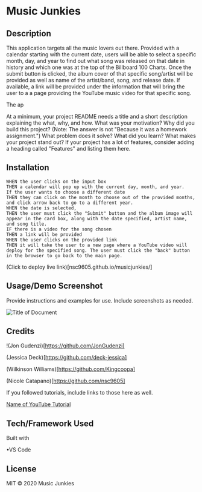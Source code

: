 # Music Junkies

## Description 

This application targets all the music lovers out there. Provided with a calendar starting with the current date, users will be able to select a specific month, day, and year to find out what song was released on that date in history and which one was at the top of the Billboard 100 Charts. Once the submit button is clicked, the album cover of that specific song/artist will be provided as well as name of the artist/band, song, and release date. If available, a link will be provided under the information that will bring the user to a a page providing the YouTube music video for that specific song.

The ap


At a minimum, your project README needs a title and a short description explaining the what, why, and how. What was your motivation? Why did you build this project? (Note: The answer is not "Because it was a homework assignment.") What problem does it solve? What did you learn? What makes your project stand out? If your project has a lot of features, consider adding a heading called "Features" and listing them here.




## Installation

    WHEN the user clicks on the input box
    THEN a calendar will pop up with the current day, month, and year.
    If the user wants to choose a different date
    THEN they can click on the month to choose out of the provided months, and click arrow back to go to a different year.
    WHEN the date is selected,
    THEN the user must click the "Submit" button and the album image will appear in the card box, along with the date specified, artist name, and song title.
    IF there is a video for the song chosen
    THEN a link will be provided 
    WHEN the user clicks on the provided link
    THEN it will take the user to a new page where a YouTube video will deploy for the specified song. The user must click the "back" button in the browser to go back to the main page.


(Click to deploy live link)[nsc9605.github.io/musicjunkies/]


## Usage/Demo Screenshot

Provide instructions and examples for use. Include screenshots as needed. 

![Title of Document](Link-to-document.png)


## Credits


!(Jon Gudenzi)[https://github.com/JonGudenzi]

(Jessica Deck)[https://github.com/deck-jessica]

(Wilkinson Williams)[https://github.com/Kingcoopa]

(Nicole Catapano)[https://github.com/nsc9605]


If you followed tutorials, include links to those here as well.

[Name of YouTube Tutorial](www.youtube.com)


## Tech/Framework Used

Built with

•VS Code



## License

MIT © 2020 Music Junkies


